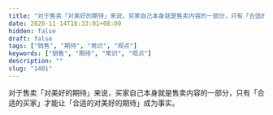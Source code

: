```yaml
---
title: "对于售卖「对美好的期待」来说，买家自己本身就是售卖内容的一部分，只有「合适的买家」才能让「合适的对美好的期待」成为事实。"
date: 2020-11-14T16:33:01+08:00
hidden: false
draft: false
tags: ["销售", "期待", "常识", "观点"]
keywords: ["销售", "期待", "常识", "观点"]
description: ""
slug: "1401"
---
```


对于售卖「对美好的期待」来说，买家自己本身就是售卖内容的一部分，只有「合适的买家」才能让「合适的对美好的期待」成为事实。